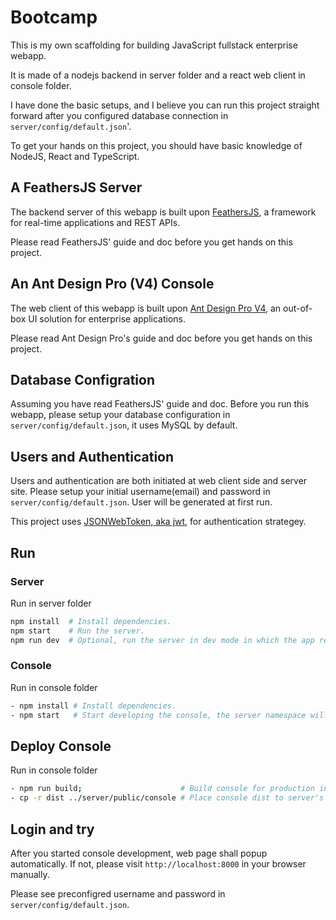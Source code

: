 # Bootcamp

This is my own scaffolding for building JavaScript fullstack enterprise webapp.

It is made of a nodejs backend in server folder and a react web client in console folder.

I have done the basic setups, and I believe you can run this project straight forward after you configured database connection in `server/config/default.json`'.

To get your hands on this project, you should have basic knowledge of NodeJS, React and TypeScript.

## A FeathersJS Server

The backend server of this webapp is built upon [FeathersJS](https://feathersjs.com/), a framework for real-time applications and REST APIs.

Please read FeathersJS' guide and doc before you get hands on this project.

## An Ant Design Pro (V4) Console

The web client of this webapp is built upon [Ant Design Pro V4](https://pro.ant.design/index-cn/), an out-of-box UI solution for enterprise applications.

Please read Ant Design Pro's guide and doc before you get hands on this project.

## Database Configration

Assuming you have read FeathersJS' guide and doc. Before you run this webapp, please setup your database configuration in `server/config/default.json`, it uses MySQL by default.

## Users and Authentication

Users and authentication are both initiated at web client side and server site. Please setup your initial username(email) and password in `server/config/default.json`. User will be generated at first run.

This project uses [JSONWebToken, aka jwt,](https://jwt.io/) for authentication strategey.

## Run

### Server

Run in server folder

```bash
npm install  # Install dependencies.
npm start    # Run the server.
npm run dev  # Optional, run the server in dev mode in which the app reloads on code change.
```

### Console

Run in console folder

```bash
- npm install # Install dependencies.
- npm start   # Start developing the console, the server namespace will be assigned to localhost:3030.
```

## Deploy Console

Run in console folder

```bash
- npm run build;                      # Build console for production into dist folder.
- cp -r dist ../server/public/console # Place console dist to server's public folder for static serving.
```

## Login and try

After you started console development, web page shall popup automatically. If not, please visit `http://localhost:8000` in your browser manually.

Please see preconfigred username and password in `server/config/default.json`.
